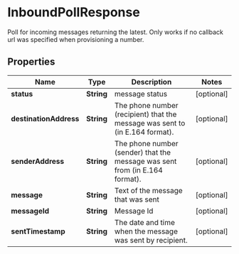 

# InboundPollResponse

Poll for incoming messages returning the latest. Only works if no callback url was specified when provisioning a number. 
## Properties

Name | Type | Description | Notes
------------ | ------------- | ------------- | -------------
**status** | **String** | message status |  [optional]
**destinationAddress** | **String** | The phone number (recipient) that the message was sent to (in E.164 format).  |  [optional]
**senderAddress** | **String** | The phone number (sender) that the message was sent from (in E.164 format).  |  [optional]
**message** | **String** | Text of the message that was sent |  [optional]
**messageId** | **String** | Message Id |  [optional]
**sentTimestamp** | **String** | The date and time when the message was sent by recipient. |  [optional]



